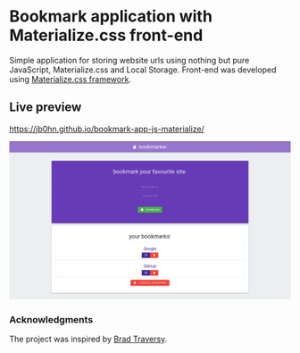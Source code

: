 # Bookmark application with Materialize.css front-end
Simple application for storing website urls using nothing but pure JavaScript, Materialize.css and Local Storage.
Front-end was developed using [Materialize.css framework](https://materializecss.com/).

## Live preview 
https://jb0hn.github.io/bookmark-app-js-materialize/


![Preview](./img/preview.png)

### Acknowledgments
The project was inspired by [Brad Traversy](https://www.traversymedia.com/).

